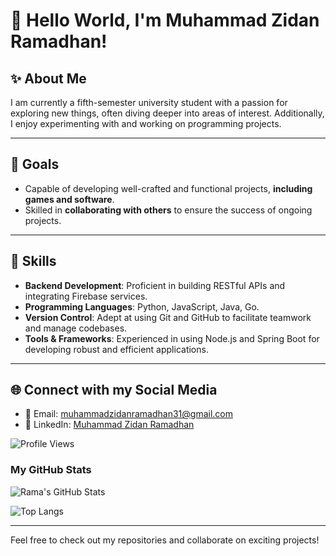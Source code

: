# 👋 Hello World, I'm Muhammad Zidan Ramadhan!

## ✨ About Me

I am currently a fifth-semester university student with a passion for exploring new things, often diving deeper into areas of interest. Additionally, I enjoy experimenting with and working on programming projects.

---

## 🎯 Goals

- Capable of developing well-crafted and functional projects, **including games and software**.
- Skilled in **collaborating with others** to ensure the success of ongoing projects.

---

## 🔧 Skills

- **Backend Development**: Proficient in building RESTful APIs and integrating Firebase services.
- **Programming Languages**: Python, JavaScript, Java, Go.
- **Version Control**: Adept at using Git and GitHub to facilitate teamwork and manage codebases.
- **Tools & Frameworks**: Experienced in using Node.js and Spring Boot for developing robust and efficient applications.

---

## 🌐 Connect with my Social Media

- 📧 Email: muhammadzidanramadhan31@gmail.com
- 💼 LinkedIn: [Muhammad Zidan Ramadhan](https://www.linkedin.com/in/muhammad-zidan-ramadhan-47b9892a8/)

![Profile Views](https://komarev.com/ghpvc/?username=MuhammadZidanRamadhan&color=blue)

### My GitHub Stats

![Rama's GitHub Stats](https://github-readme-stats.vercel.app/api?username=rama1581&show_icons=true&theme=radical)

![Top Langs](https://github-readme-stats.vercel.app/api/top-langs/?username=rama1581&layout=compact&theme=radical)


---

Feel free to check out my repositories and collaborate on exciting projects!
